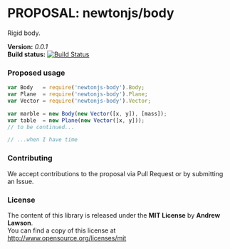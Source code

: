 # PROPOSAL: newtonjs/body #

Rigid body.

**Version:** *0.0.1*<br/>
**Build status:** [![Build Status][travis-status]][travis]


### Proposed usage ###

```js
var Body   = require('newtonjs-body').Body;
var Plane  = require('newtonjs-body').Plane;
var Vector = require('newtonjs-body').Vector;

var marble = new Body(new Vector([x, y]), [mass]);
var table  = new Plane(new Vector([x, y]));
// to be continued...

// ...when I have time
```


### Contributing ###

We accept contributions to the proposal via Pull Request or by submitting an Issue.


### License ###
The content of this library is released under the **MIT License** by **Andrew Lawson**.<br/>
You can find a copy of this license at http://www.opensource.org/licenses/mit


<!-- Links -->
[travis]: https://travis-ci.org/newtonjs/body
[travis-status]: https://travis-ci.org/newtonjs/body.png
